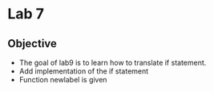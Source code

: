 # Lab 7
## Objective
* The goal of lab9 is to learn how to translate if statement.
* Add implementation of the if statement
* Function newlabel is given
